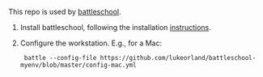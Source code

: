 This repo is used by
[battleschool](https://github.com/spencergibb/battleschool).

1. Install battleschool, following the installation
   [instructions](https://github.com/spencergibb/battleschool#install).
1. Configure the workstation. E.g., for a Mac:

        battle --config-file https://github.com/lukeorland/battleschool-myenv/blob/master/config-mac.yml
